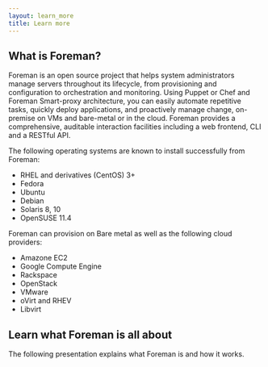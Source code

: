 ```yaml
---
layout: learn_more
title: Learn more
---
```


## What is Foreman?
Foreman is an open source project that helps system administrators manage servers throughout its lifecycle,
from provisioning and configuration to orchestration and monitoring.
Using Puppet or Chef and Foreman Smart-proxy architecture, you can easily automate repetitive tasks,
quickly deploy applications, and proactively manage change, on-premise on VMs and bare-metal or in the cloud.
Foreman provides a comprehensive, auditable interaction facilities including a web frontend, CLI and a RESTful API.

The following operating systems are known to install successfully from Foreman:

* RHEL and derivatives (CentOS) 3+
* Fedora
* Ubuntu
* Debian
* Solaris 8, 10
* OpenSUSE 11.4

Foreman can provision on Bare metal as well as the following cloud providers:

* Amazone EC2
* Google Compute Engine
* Rackspace
* OpenStack
* VMware
* oVirt and RHEV
* Libvirt

## Learn what Foreman is all about
The following presentation explains what Foreman is and how it works.
